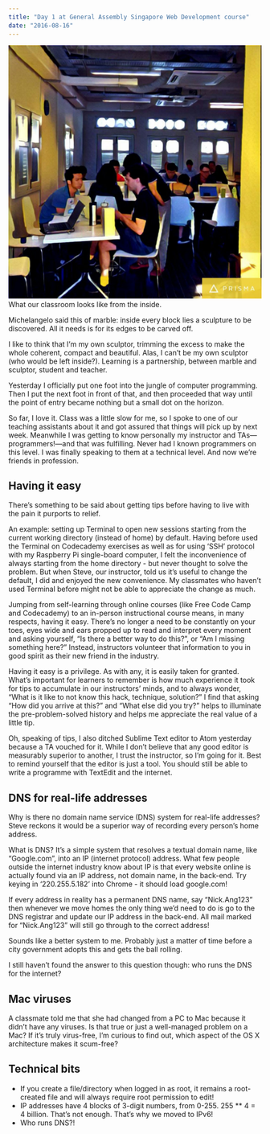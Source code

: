 ```yaml
---
title: "Day 1 at General Assembly Singapore Web Development course"
date: "2016-08-16"
---
```


![classroom at general assembly singapore](images/ga-image-1024x1024.jpg) What our classroom looks like from the inside.

Michelangelo said this of marble: inside every block lies a sculpture to be discovered. All it needs is for its edges to be carved off.

I like to think that I’m my own sculptor, trimming the excess to make the whole coherent, compact and beautiful. Alas, I can’t be my own sculptor (who would be left inside?). Learning is a partnership, between marble and sculptor, student and teacher.

Yesterday I officially put one foot into the jungle of computer programming. Then I put the next foot in front of that, and then proceeded that way until the point of entry became nothing but a small dot on the horizon.

So far, I love it. Class was a little slow for me, so I spoke to one of our teaching assistants about it and got assured that things will pick up by next week. Meanwhile I was getting to know personally my instructor and TAs—programmers!—and that was fulfilling. Never had I known programmers on this level. I was finally speaking to them at a technical level. And now we’re friends in profession.

## Having it easy

There’s something to be said about getting tips before having to live with the pain it purports to relief.

An example: setting up Terminal to open new sessions starting from the current working directory (instead of home) by default. Having before used the Terminal on Codecademy exercises as well as for using ‘SSH’ protocol with my Raspberry Pi single-board computer, I felt the inconvenience of always starting from the home directory - but never thought to solve the problem. But when Steve, our instructor, told us it’s useful to change the default, I did and enjoyed the new convenience. My classmates who haven’t used Terminal before might not be able to appreciate the change as much.

Jumping from self-learning through online courses (like Free Code Camp and Codecademy) to an in-person instructional course means, in many respects, having it easy. There’s no longer a need to be constantly on your toes, eyes wide and ears propped up to read and interpret every moment and asking yourself, “Is there a better way to do this?”, or “Am I missing something here?” Instead, instructors volunteer that information to you in good spirit as their new friend in the industry.

Having it easy is a privilege. As with any, it is easily taken for granted. What’s important for learners to remember is how much experience it took for tips to accumulate in our instructors’ minds, and to always wonder, “What is it like to not know this hack, technique, solution?” I find that asking “How did you arrive at this?” and “What else did you try?” helps to illuminate the pre-problem-solved history and helps me appreciate the real value of a little tip.

Oh, speaking of tips, I also ditched Sublime Text editor to Atom yesterday because a TA vouched for it. While I don’t believe that any good editor is measurably superior to another, I trust the instructor, so I’m going for it. Best to remind yourself that the editor is just a tool. You should still be able to write a programme with TextEdit and the internet.

## DNS for real-life addresses

Why is there no domain name service (DNS) system for real-life addresses? Steve reckons it would be a superior way of recording every person’s home address.

What is DNS? It’s a simple system that resolves a textual domain name, like “Google.com”, into an IP (internet protocol) address. What few people outside the internet industry know about IP is that every website online is actually found via an IP address, not domain name, in the back-end. Try keying in ‘220.255.5.182’ into Chrome - it should load google.com!

If every address in reality has a permanent DNS name, say “Nick.Ang123” then whenever we move homes the only thing we’d need to do is go to the DNS registrar and update our IP address in the back-end. All mail marked for “Nick.Ang123” will still go through to the correct address!

Sounds like a better system to me. Probably just a matter of time before a city government adopts this and gets the ball rolling.

I still haven’t found the answer to this question though: who runs the DNS for the internet?

## Mac viruses

A classmate told me that she had changed from a PC to Mac because it didn’t have any viruses. Is that true or just a well-managed problem on a Mac? If it’s truly virus-free, I’m curious to find out, which aspect of the OS X architecture makes it scum-free?

## Technical bits

- If you create a file/directory when logged in as root, it remains a root-created file and will always require root permission to edit!
- IP addresses have 4 blocks of 3-digit numbers, from 0-255. 255 \*\* 4 = 4 billion. That’s not enough. That’s why we moved to IPv6!
- Who runs DNS?!

